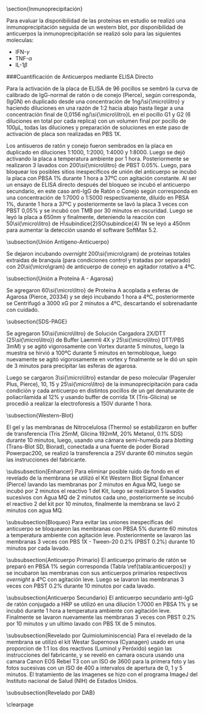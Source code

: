 \section{Inmunoprecipitación}

Para evaluar la disponibilidad de las proteínas en estudio se realizó una inmunoprecipitación seguida de un western blot, por disponibilidad de anticuerpos la inmunoprecipitación se realizó solo para las siguientes moleculas:

- IFN-$\gamma$
- TNF-$\alpha$
- IL-1$\beta$

###Cuantificación de Anticuerpos mediante ELISA Directo

Para la activación de la placa de ELISA de 96 pocillos se sembró la curva de calibrado de IgG-normal de ratón o de conejo (Pierce), según corresponda, (IgGN) en duplicado desde una concentración de 1ng/\si{\micro\litro} y haciendo diluciones en una razón de 1:2 hacia abajo hasta llegar a una concentración final de 0,0156 ng/\si{\micro\litro}L en el pocillo G1 y G2 (6 diluciones en total por cada replica) con un volumen final por pocillo de 100µL, todas las diluciones y preparación de soluciones en este paso de activación de placa son realizadas en PBS 1X.

Los antisueros de ratón y conejo fueron sembrados en la placa en duplicado en diluciones 1:1000, 1:2000, 1:4000 y 1:8000. Luego se dejó activando la placa a temperatura ambiente por 1 hora. Posteriormente se realizaron 3 lavados con 200\si{\micro\litro} de PBST 0.05\%. Luego, para bloquear los posibles sitios inespecíficos de unión del anticuerpo se incubó la placa con PBSA 1\% durante 1 hora a 37ºC con agitación constante. Al ser un ensayo de ELISA directo después del bloqueo se incubó el anticuerpo secundario, en este caso anti-IgG de Ratón o Conejo según corresponda en una concentración de 1:7000 o 1:5000 respectivamente, diluído en PBSA 1\%, durante 1 hora a 37ºC   y posteriormente se lavó la placa 3 veces con PBST 0,05\% y se incubó con TMB por 30 minutos en oscuridad. Luego se leyó la placa a 650nm y finalmente, deteniendo la reacción con 50\si{\micro\litro} de H\subindice{2}SO\subindice{4} 1N se leyó a 450nm para aumentar la detección usando el software SoftMax 5.2.

\subsection{Unión Antígeno-Anticuerpo}

Se dejaron incubando _overnight_ 200\si{\micro\gram} de proteínas totales extraidas de branquia (para condiciones control y tratadas por separado) con 20\si{\micro\gram} de anticuerpo de conejo en agitador rotativo a 4ºC.

\subsection{Unión a Proteína A - Agarosa}

Se agregaron 60\si{\micro\litro} de Proteína A acoplada a esferas de Agarosa (Pierce, 20334) y se dejó incubando 1 hora a 4ºC, posteriormente se Centrifugó a 3000 xG por 2 minutos a 4ºC, descartando el sobrenadante con cuidado.

\subsection{SDS-PAGE}

Se agregaron 50\si{\micro\litro} de Solución Cargadora 2X/DTT (25\si{\micro\litro}) de Buffer Laemmli 4X y 25\si{\micro\litro} DTT/PBS 3mM) y se agitó vigorosamente con Vortex durante 5 minutos, luego la muestra se hirvió a 100ºC durante 5 minutos en termobloque, luego nuevamente se agitó vigorosamente en vortex y finalmente se le dió un spin de 3 minutos para precipitar las esferas de agarosa.

Luego se cargaron 3\si{\micro\litro} estandar de peso molecular (Pageruler Plus, Pierce), 10, 15 y 25\si{\micro\litro} de la inmunoprecipitación para cada condición y cada anticuerpo en distintos pocillos de un gel denaturante de poliacrilamida al 12\% y usando buffer de corrida 1X (Tris-Glicina) se procedió a realizar la electroforesis a 150V durante 1 hora.

\subsection{Western-Blot}

El gel y las membranas de Nitrocelulosa (Thermo) se estabilizaron en buffer de transferencia (Tris 25mM, Glicina 192mM, 20\% Metanol, 0.1\% SDS) durante 10 minutos, luego, usando una cámara semi-humeda para _blotting_ (Trans-Blot SD, Biorad), conectada a una fuente de poder Biorad Powerpac200, se realizó la transferencia a 25V durante 60 minutos según las instrucciones del fabricante.

\subsubsection{Enhancer}
Para eliminar posible ruido de fondo en el revelado de la membrana se utilizó el Kit Western Blot Signal Enhancer (Pierce) lavando las membranas por 2 minutos en Agua MQ, luego se incubó por 2 minutos el reactivo 1 del Kit, luego se realizaron 5 lavados sucesivos con Agua MQ de 2 minutos cada uno, posteriormente se incubó el reactivo 2 del kit por 10 minutos, finalmente la membrana se lavó 2 minutos con agua MQ.

\subsubsection{Bloqueo}
Para evitar las uniones inespecíficas del anticuerpo se bloquearon las membranas con PBSA 5\% durante 60 minutos a temperatura ambiente con agitación leve. Posteriormente se lavaron las membranas 3 veces con PBS 1X - Tween-20 0.2\% (PBST 0.2\%) durante 10 minutos por cada lavado.

\subsubsection{Anticuerpo Primario}
El anticuerpo primario de ratón se preparó en PBSA 1\% según corresponda (Tabla \ref{tabla:anticuerpos}) y se incubaron las membranas con sus anticuerpos primarios respectivos _overnight_ a 4ºC con agitación leve. Luego se lavaron las membranas 3 veces con PBST 0.2\% durante 10 minutos por cada lavado.

\subsubsection{Anticuerpo Secundario}
El anticuerpo secundario anti-IgG de ratón conjugado a HRP se utilizó en una dilución 1:7000 en PBSA 1\% y se incubó durante 1 hora a temperatura ambiente con agitación leve. Finalmente se lavaron nuevamente las membranas 3 veces con PBST 0.2\% por 10 minutos y un ultimo lavado con PBS 1X de 5 minutos.

\subsubsection{Revelado por Quimioluminiscencia}
Para el revelado de la membrana se utilizó el kit Westar Supernova (Cyanagen) usado en una proporcion de 1:1 los dos reactivos (Luminol y Peróxido) según las instrucciones del fabricante, y se reveló en camara oscura usando una camara Canon EOS Rebel T3 con un ISO de 3600 para la primera foto y las fotos sucesivas con un ISO de 400 a intervalos de apertura de 0, 1 y 5 minutos. El tratamiento de las imagenes se hizo con el programa ImageJ del Instituto nacional de Salud (NIH) de Estados Unidos.

\subsubsection{Revelado por DAB}

\clearpage
